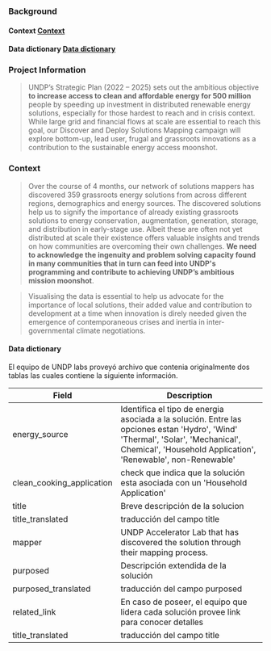 ### Background

#### Context [Context](https://github.com/eligiomorales/UNDP-Labs-Project/blob/main/README.md "Context")
#### Data dictionary [Data dictionary](https://github.com/eligiomorales/UNDP-Labs-Project/blob/main/README.md "Data dictionary")


### Project Information

> UNDP’s Strategic Plan (2022 – 2025) sets out the ambitious objective **to increase access to clean and affordable energy for 500 million** people by speeding up investment in distributed renewable energy solutions, especially for those hardest to reach and in crisis context. While large grid and financial flows at scale are essential to reach this goal, our Discover and Deploy Solutions Mapping campaign will explore bottom-up, lead user, frugal and grassroots innovations as a contribution to the sustainable energy access moonshot.

### Context
>Over the course of 4 months, our network of solutions mappers has discovered 359 grassroots energy solutions from across different regions, demographics and energy sources. The discovered solutions help us to signify the importance of already existing grassroots solutions to energy conservation, augmentation, generation, storage, and distribution in early-stage use. Albeit these are often not yet distributed at scale their existence offers valuable insights and trends on how communities are overcoming their own challenges. **We need to acknowledge the ingenuity and problem solving capacity found in many communities that in turn can feed into UNDP's programming and contribute to achieving UNDP’s ambitious mission moonshot**.

>Visualising the data is essential to help us advocate for the importance of local solutions, their added value and contribution to development at a time when innovation is direly needed given the emergence of contemporaneous crises and inertia in inter-governmental climate negotiations. 



#### Data dictionary

El equipo de UNDP labs proveyó archivo que contenia originalmente dos tablas las cuales contiene la siguiente información. 



| Field  | Description |
| ------------- | ------------- |
| energy_source  | Identifica el tipo de energia asociada a la solución. Entre las opciones estan 'Hydro', 'Wind' 'Thermal', 'Solar', 'Mechanical', Chemical', 'Household Application', 'Renewable', non-Renewable' |
| clean_cooking_application  | check que indica que la solución esta asociada con un 'Household Application'  |
| title  | Breve descripción de la solucion  |
| title_translated  | traducción del campo title  |
| mapper  | UNDP Accelerator Lab that has discovered the solution through their mapping process. |
| purposed  | Descripción extendida de la solución  |
| purposed_translated  | traducción del campo purposed  |
| related_link  | En caso de poseer, el equipo que lidera cada solución provee link para conocer detalles  |
| title_translated  | traducción del campo title  |
